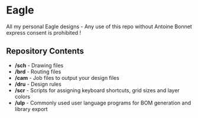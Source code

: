 # Eagle

All my personal Eagle designs  - Any use of this repo without Antoine Bonnet express consent is prohibited !

Repository Contents
-------------------
* **/sch** - Drawing files
* **/brd** - Routing files
* **/cam** - Job files to output your design files
* **/dru** - Design rules
* **/scr** - Scripts for assigning keyboard shortcuts, grid sizes and layer colors
* **/ulp** - Commonly used user language programs for BOM generation and library export
